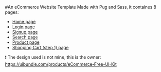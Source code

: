 #An eCommerce Website Template
Made with Pug and Sass, it containes 8 pages:
- [Home page](https://yosraskhiri.github.io/eCommerce-Website-Template/build/)
- [Login page](https://yosraskhiri.github.io/eCommerce-Website-Template/build/login)
- [Signup page](https://yosraskhiri.github.io/eCommerce-Website-Template/build/signup)
- [Search page](https://yosraskhiri.github.io/eCommerce-Website-Template/build/search)
- [Product page](https://yosraskhiri.github.io/eCommerce-Website-Template/build/product-page)
- [Shopping Cart (step 1) page](https://yosraskhiri.github.io/eCommerce-Website-Template/build/shopping-cart)

:heavy_exclamation_mark: The design used is not mine, this is the owner: https://uibundle.com/products/eCommerce-Free-UI-Kit